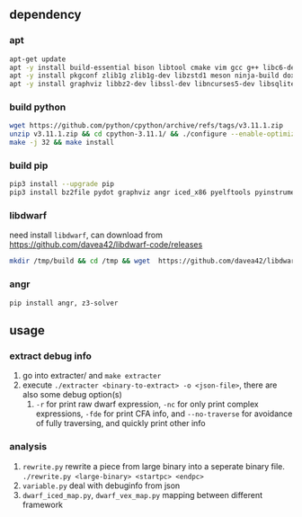 ## dependency

### apt
```bash
apt-get update
apt -y install build-essential bison libtool cmake vim gcc g++ libc6-dev autoconf automake curl wget git make unzip openssh-server gdb
apt -y install pkgconf zlib1g zlib1g-dev libzstd1 meson ninja-build doxygen bzip2 flex
apt -y install graphviz libbz2-dev libssl-dev libncurses5-dev libsqlite3-dev libreadline-dev libtk8.6 libgdm-dev libdb4o-cil-dev libpcap-dev 
```

### build python

```bash
wget https://github.com/python/cpython/archive/refs/tags/v3.11.1.zip
unzip v3.11.1.zip && cd cpython-3.11.1/ && ./configure --enable-optimizations
make -j 32 && make install
```

### build pip

```bash
pip3 install --upgrade pip
pip3 install bz2file pydot graphviz angr iced_x86 pyelftools pyinstrument
```


### libdwarf
need install `libdwarf`, can download from https://github.com/davea42/libdwarf-code/releases
```bash
mkdir /tmp/build && cd /tmp && wget  https://github.com/davea42/libdwarf-code/releases/download/v0.5.0/libdwarf-0.5.0.tar.xz && tar xf libdwarf-0.5.0.tar.xz && rm libdwarf-0.5.0.tar.xz && cd  /tmp/build && meson /tmp/libdwarf-0.5.0  &&ninja && ninja install && ninja test
```
### angr
`pip install angr, z3-solver`

## usage

### extract debug info

1. go into extracter/ and `make extracter`
2. execute `./extracter <binary-to-extract> -o <json-file>`, there are also some debug option(s)
   1. `-r` for print raw dwarf expression, `-nc` for only print complex expressions, `-fde` for print CFA info, and `--no-traverse` for avoidance of fully traversing, and quickly print other info

### analysis

1. `rewrite.py` rewrite a piece from large binary into a seperate binary file. `./rewrite.py <large-binary> <startpc> <endpc>`
2. `variable.py` deal with debuginfo from json 
3. `dwarf_iced_map.py`, `dwarf_vex_map.py` mapping between different framework
